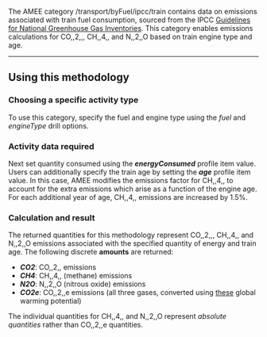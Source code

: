The AMEE category /transport/byFuel/ipcc/train contains data on
emissions associated with train fuel consumption, sourced from the IPCC
[Guidelines for National Greenhouse Gas
Inventories](http://www.ipcc-nggip.iges.or.jp/). This category enables
emissions calculations for CO,,2,,, CH,,4,, and N,,2,,O based on train
engine type and age.

-----

## Using this methodology

### Choosing a specific activity type

To use this category, specify the fuel and engine type using the *fuel*
and *engineType* drill options.

### Activity data required

Next set quantity consumed using the ***energyConsumed*** profile item
value. Users can additionally specify the train age by setting the
***age*** profile item value. In this case, AMEE modifies the emissions
factor for CH,,4,, to account for the extra emissions which arise as a
function of the engine age. For each additional year of age, CH,,4,,
emissions are increased by 1.5%.

### Calculation and result

The returned quantities for this methodology represent CO,,2,,, CH,,4,,
and N,,2,,O emissions associated with the specified quantity of energy
and train age. The following discrete **amounts** are returned:

  - ***CO2***: CO,,2,, emissions
  - ***CH4***: CH,,4,, (methane) emissions
  - ***N2O***: N,,2,,O (nitrous oxide) emissions
  - ***CO2e***: CO,,2,,e emissions (all three gases, converted using
    [these](Greenhouse_gases_Global_warming_potentials) global warming
    potential)

The individual quantities for CH,,4,, and N,,2,,O represent *absolute
quantities* rather than CO,,2,,e quantities.
